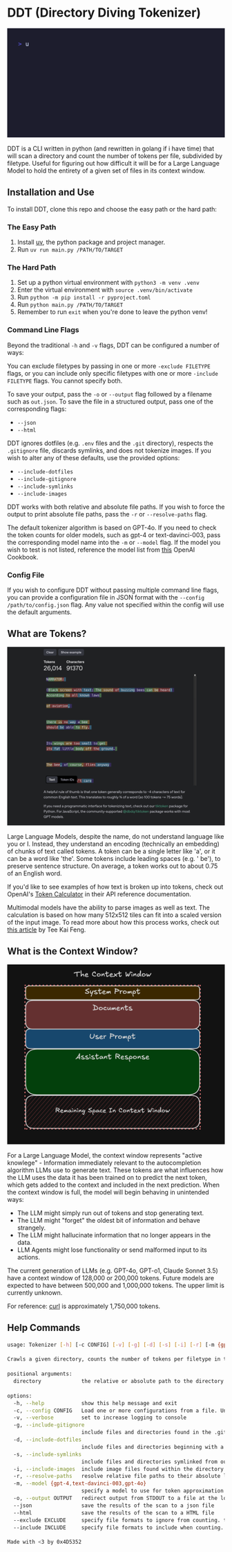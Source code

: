# DDT (Directory Diving Tokenizer)

![A GIF showing DDT running on the curl source code](./assets/demo.gif)

DDT is a CLI written in python (and rewritten in golang if i have time) that
will scan a directory and count the number of tokens per file, subdivided
by filetype. Useful for figuring out how difficult it will be for a Large
Language Model to hold the entirety of a given set of files in its context window.

## Installation and Use

To install DDT, clone this repo and choose the easy path or the hard path:

### The Easy Path

1. Install [uv](https://docs.astral.sh/uv/getting-started/installation/), the
python package and project manager.
2. Run `uv run main.py /PATH/TO/TARGET`

### The Hard Path

1. Set up a python virtual environment with `python3 -m venv .venv`
2. Enter the virtual environment with `source .venv/bin/activate`
3. Run `python -m pip install -r pyproject.toml`
4. Run `python main.py /PATH/TO/TARGET`
5. Remember to run `exit` when you're done to leave the python venv!

### Command Line Flags

Beyond the traditional `-h` and `-v` flags, DDT can be configured a number of ways:

You can exclude filetypes by passing in one or more `-exclude FILETYPE` flags,
or you can include only specific filetypes with one or more `-include FILETYPE` flags.
You cannot specify both.

To save your output, pass the `-o` or `--output` flag followed by
a filename such as `out.json`. To save the file in a structured output,
pass one of the corresponding flags:

- `--json`
- `--html`

DDT ignores dotfiles (e.g. `.env` files and the `.git`
directory), respects the `.gitignore` file, discards symlinks, and does
not tokenize images. If you wish to alter any of these defaults, use the
provided options:

- `--include-dotfiles`
- `--include-gitignore`
- `--include-symlinks`
- `--include-images`

DDT works with both relative and absolute file paths. If you wish to force
the output to print absolute file paths, pass the `-r` or `--resolve-paths` flag.

The default tokenizer algorithm is based on GPT-4o. If you need to check the
token counts for older models, such as gpt-4 or text-davinci-003,
pass the corresponding model name into the `-m` or `--model` flag.
If the model you wish to test is not listed, reference the model list from
[this](https://github.com/openai/openai-cookbook/blob/main/examples/How_to_count_tokens_with_tiktoken.ipynb) OpenAI Cookbook.

### Config File

If you wish to configure DDT without passing multiple command line flags, you
can provide a configuration file in JSON format with the `--config /path/to/config.json`
flag. Any value not specified within the config will use the default arguments.

## What are Tokens?

![A screenshot of OpenAI's Tokenizer page, showing the tokens of the Bee Movie script](./assets/beemovie.png)

Large Language Models, despite the name, do not understand language like you or I.
Instead, they understand an encoding (technically an embedding) of chunks of text
called tokens. A token can be a single letter like 'a', or it can be a word like
'the'. Some tokens include leading spaces (e.g. ' be'), to preserve sentence structure.
On average, a token works out to about 0.75 of an English word.

If you'd like to see examples of how text is broken up into tokens, check out
OpenAI's [Token Calculator](https://platform.openai.com/tokenizer) in their API
reference documentation.

Multimodal models have the ability to parse images as well as text. The
calculation is based on how many 512x512 tiles can fit into a scaled version
of the input image. To read more about how this process works, check out
[this article](https://medium.com/@teekaifeng/gpt4o-visual-tokenizer-an-illustration-c69695dd4a39)
by Tee Kai Feng.

## What is the Context Window?

![A toy example of parts of an LLM call in a context window](./assets/contextwindow.png)

For a Large Language Model, the context window represents "active knowlege" -
Information immediately relevant to the autocompletion algorithm LLMs use to
generate text. These tokens are what influences how the LLM uses the data it
has been trained on to predict the next token, which gets added to the context
and included in the next prediction. When the context window is full, the model
will begin behaving in unintended ways:

- The LLM might simply run out of tokens and stop generating text.
- The LLM might "forget" the oldest bit of information and behave strangely.
- The LLM might hallucinate information that no longer appears in the data.
- LLM Agents might lose functionality or send malformed input to its actions.

The current generation of LLMs (e.g. GPT-4o, GPT-o1, Claude Sonnet 3.5) have a
context window of 128,000 or 200,000 tokens. Future models are expected to have
between 500,000 and 1,000,000 tokens. The upper limit is currently unknown.

For reference: [curl](https://github.com/curl/curl) is approximately 1,750,000 tokens.

## Help Commands

```bash
usage: Tokenizer [-h] [-c CONFIG] [-v] [-g] [-d] [-s] [-i] [-r] [-m {gpt-4,text-davinci-003,gpt-4o}] [-o OUTPUT] [--json | --html] [--exclude EXCLUDE | --include INCLUDE] directory

Crawls a given directory, counts the number of tokens per filetype in the project and returns a per-type total and grand total

positional arguments:
  directory             the relative or absolute path to the directory you wish to scan

options:
  -h, --help            show this help message and exit
  -c, --config CONFIG   Load one or more configurations from a file. Unset configs will use defaults.
  -v, --verbose         set to increase logging to console
  -g, --include-gitignore
                        include files and directories found in the .gitignore file
  -d, --include-dotfiles
                        include files and directories beginning with a dot (.)
  -s, --include-symlinks
                        include files and directories symlinked from outside the target directory
  -i, --include-images  include image files found within the directory
  -r, --resolve-paths   resolve relative file paths to their absolute location
  -m, --model {gpt-4,text-davinci-003,gpt-4o}
                        specify a model to use for token approximation. default is 'gpt-4o'
  -o, --output OUTPUT   redirect output from STDOUT to a file at the location specified.
  --json                save the results of the scan to a json file
  --html                save the results of the scan to a HTML file
  --exclude EXCLUDE     specify file formats to ignore from counting. this flag may be set multiple times for multiple entries. cannot be set if including files
  --include INCLUDE     specify file formats to include when counting. this flag may be set multiple times for multiple entries. cannot be set if excluding files

Made with <3 by 0x4D5352
```
